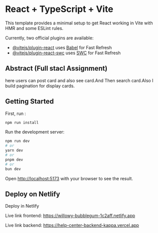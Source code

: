 # React + TypeScript + Vite

This template provides a minimal setup to get React working in Vite with HMR and some ESLint rules.

Currently, two official plugins are available:

- [@vitejs/plugin-react](https://github.com/vitejs/vite-plugin-react/blob/main/packages/plugin-react/README.md) uses [Babel](https://babeljs.io/) for Fast Refresh
- [@vitejs/plugin-react-swc](https://github.com/vitejs/vite-plugin-react-swc) uses [SWC](https://swc.rs/) for Fast Refresh

## Abstract (Full stacl Assignment)
here users can post card
and also see card.And Then search card.Also I build pagination for display cards.

## Getting Started

First, run :
```bash
npm run install
```
Run the development server:

```bash
npm run dev
# or
yarn dev
# or
pnpm dev
# or
bun dev
```

Open [http://localhost:5173](http://localhost:5173) with your browser to see the result.



## Deploy on Netlify

Deploy in Netlify


Live link frontend: https://willowy-bubblegum-1c2aff.netlify.app

Live link backend: https://help-center-backend-kappa.vercel.app
